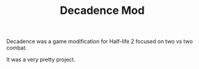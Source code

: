 ﻿---
title: Decadence Mod
startDate: 2007-07-18 09:00
youtubeId: T6c3OPOXr0k
---

Decadence was a game modification for Half-life 2 focused on two vs two combat.

It was a very pretty project.